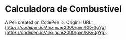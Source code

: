 # Calculadora de Combustível

A Pen created on CodePen.io. Original URL: [https://codepen.io/Alexjacas2000/pen/KKvQgYg](https://codepen.io/Alexjacas2000/pen/KKvQgYg).


